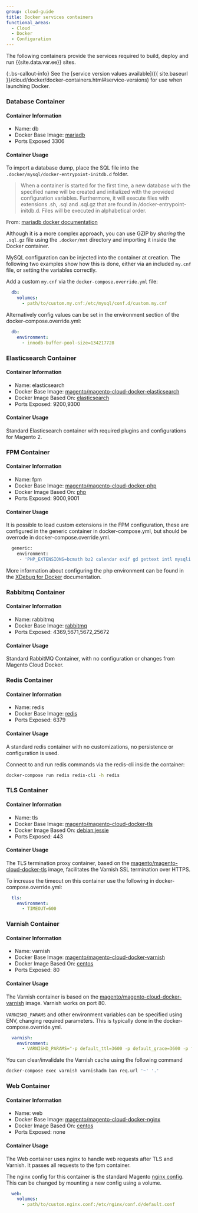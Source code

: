 ```yaml
---
group: cloud-guide
title: Docker services containers
functional_areas:
  - Cloud
  - Docker
  - Configuration
---
```



The following containers provide the services required to build, deploy and run {{site.data.var.ee}} sites.

{:.bs-callout-info}
See the [service version values available]({{ site.baseurl }}/cloud/docker/docker-containers.html#service-versions) for use when launching Docker.

### Database Container

#### Container Information

-  Name: db
-  Docker Base Image: [mariadb](https://hub.docker.com/_/mariadb)
-  Ports Exposed 3306

#### Container Usage

To import a database dump, place the SQL file into the `.docker/mysql/docker-entrypoint-initdb.d` folder.

> When a container is started for the first time, a new database with the specified name will be created and initialized with the provided configuration variables. Furthermore, it will execute files with extensions .sh, .sql and .sql.gz that are found in /docker-entrypoint-initdb.d. Files will be executed in alphabetical order.

From: [mariadb docker documentation](https://hub.docker.com/_/mariadb)

Although it is a more complex approach, you can use GZIP by _sharing_ the `.sql.gz` file using the `.docker/mnt` directory and importing it inside the Docker container.

MySQL configuration can be injected into the container at creation. The following two examples show how this is done, either via an included `my.cnf` file, or setting the variables correctly.

Add a custom `my.cnf` via the `docker-compose.override.yml` file:
```yaml
  db:
    volumes:
      - path/to/custom.my.cnf:/etc/mysql/conf.d/custom.my.cnf
```

Alternatively config values can be set in the environment section of the docker-compose.override.yml:
```yaml
  db:
    environment:
      - innodb-buffer-pool-size=134217728
```

### Elasticsearch Container

#### Container Information

-  Name: elasticsearch
-  Docker Base Image: [magento/magento-cloud-docker-elasticsearch](https://hub.docker.com/r/magento/magento-cloud-docker-elasticsearch)
-  Docker Image Based On: [elasticsearch](https://hub.docker.com/_/elasticsearch)
-  Ports Exposed: 9200,9300

#### Container Usage

Standard Elasticsearch container with required plugins and configurations for Magento 2.

### FPM Container

#### Container Information

-  Name: fpm
-  Docker Base Image: [magento/magento-cloud-docker-php](https://hub.docker.com/r/magento/magento-cloud-docker-php)
-  Docker Image Based On: [php](https://hub.docker.com/_/php)
-  Ports Exposed: 9000,9001

#### Container Usage

It is possible to load custom extensions in the FPM configuration, these are configured in the generic container in docker-compose.yml, but should be overrode in docker-compose.override.yml.
```bash
  generic:
    environment:
     - 'PHP_EXTENSIONS=bcmath bz2 calendar exif gd gettext intl mysqli pcntl pdo_mysql soap sockets sysvmsg sysvsem sysvshm opcache zip redis xsl xdebug'
```

More information about configuring the php environment can be found in the [XDebug for Docker]({{site.baseurl}}/cloud/docker/docker-development-debug.html) documentation.

### Rabbitmq Container

#### Container Information

-  Name: rabbitmq
-  Docker Base Image: [rabbitmq](https://hub.docker.com/_/rabbitmq)
-  Ports Exposed: 4369,5671,5672,25672

#### Container Usage

Standard RabbitMQ Container, with no configuration or changes from Magento Cloud Docker.

### Redis Container

#### Container Information

-  Name: redis
-  Docker Base Image: [redis](https://hub.docker.com/_/redis)
-  Ports Exposed: 6379

#### Container Usage
A standard redis container with no customizations, no persistence or configuration is used.

Connect to and run redis commands via the redis-cli inside the container:
```bash
docker-compose run redis redis-cli -h redis
```

### TLS Container

#### Container Information

-  Name: tls
-  Docker Base Image: [magento/magento-cloud-docker-tls](https://hub.docker.com/r/magento/magento-cloud-docker-tls)
-  Docker Image Based On: [debian:jessie](https://hub.docker.com/_/debian)
-  Ports Exposed: 443

#### Container Usage

The TLS termination proxy container, based on the  [magento/magento-cloud-docker-tls](https://hub.docker.com/r/magento/magento-cloud-docker-tls) image, facilitates the Varnish SSL termination over HTTPS.

To increase the timeout on this container use the following in docker-compose.override.yml:
```yaml
  tls:
    environment:
      - TIMEOUT=600
```

### Varnish Container

#### Container Information

-  Name: varnish
-  Docker Base Image: [magento/magento-cloud-docker-varnish](https://hub.docker.com/r/magento/magento-cloud-docker-varnish)
-  Docker Image Based On: [centos](https://hub.docker.com/_/centos)
-  Ports Exposed: 80

#### Container Usage
The Varnish container is based on the [magento/magento-cloud-docker-varnish](https://hub.docker.com/r/magento/magento-cloud-docker-varnish) image. Varnish works on port 80.

`VARNISHD_PARAMS` and other environment variables can be specified using ENV, changing required parameters. This is typically done in the docker-compose.override.yml.

```yaml
  varnish:
    environment:
      - VARNISHD_PARAMS="-p default_ttl=3600 -p default_grace=3600 -p feature=+esi_ignore_https -p feature=+esi_disable_xml_check"
```

You can clear/invalidate the Varnish cache using the following command

```bash
docker-compose exec varnish varnishadm ban req.url '~' '.'
```

### Web Container

#### Container Information

-  Name: web
-  Docker Base Image: [magento/magento-cloud-docker-nginx](https://hub.docker.com/r/magento/magento-cloud-docker-nginx)
-  Docker Image Based On: [centos](https://hub.docker.com/_/centos)
-  Ports Exposed: none

#### Container Usage
The Web container uses nginx to handle web requests after TLS and Varnish. It passes all requests to the fpm container.

The nginx config for this container is the standard Magento [nginx config](https://github.com/magento-dockerhub/magento-cloud-docker/blob/master/images/nginx/1.9/etc/vhost.conf). This can be changed by mounting a new config using a volume.

```yaml
  web:
    volumes:
      - path/to/custom.nginx.conf:/etc/nginx/conf.d/default.conf
```

